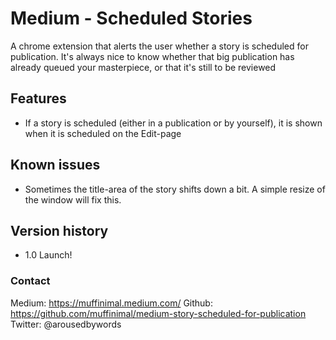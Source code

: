 # Medium - Scheduled Stories
A chrome extension that alerts the user whether a story is scheduled for publication. It's always nice to know whether that big publication has already queued your masterpiece, or that it's still to be reviewed

## Features
- If a story is scheduled (either in a publication or by yourself), it is shown when it is scheduled on the Edit-page

## Known issues
- Sometimes the title-area of the story shifts down a bit. A simple resize of the window will fix this.
## Version history
- 1.0 Launch!

### Contact

Medium: https://muffinimal.medium.com/
Github: https://github.com/muffinimal/medium-story-scheduled-for-publication
Twitter: @arousedbywords
